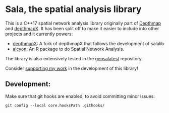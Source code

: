 # Sala, the spatial analysis library

This is a C++17 spatial network analysis library originally part of [Depthmap](https://github.com/SpaceGroupUCL/Depthmap) and [depthmapX](https://github.com/SpaceGroupUCL/depthmapX).
It has been split off to make it easier to include into other projects and it currently powers:
- [depthmapX](https://github.com/spatialnous/depthmapX): A fork of depthmapX that follows the development of salalib
- [alcyon](https://github.com/spatialnous/alcyon): An R package to do Spatial Network Analysis.

The library is also extensively tested in the [gensalatest](https://github.com/spatialnous/gensalatest) repository. 

Consider [supporting my work](https://github.com/sponsors/pklampros) in the development of this library!

## Development:
Make sure that git hooks are enabled, to avoid committing minor issues:

```{bash}
git config --local core.hooksPath .githooks/
```
